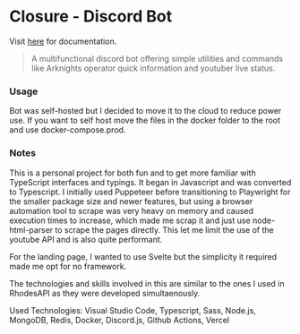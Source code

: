 # Closure - Discord Bot

Visit [here](https://closurets.vercel.app/) for documentation.

> A multifunctional discord bot offering simple utilities and commands like Arknights operator quick information and youtuber live status.

### Usage
Bot was self-hosted but I decided to move it to the cloud to reduce power use. If you want to self host move the files in the docker folder to the root and use docker-compose.prod.

### Notes
This is a personal project for both fun and to get more familiar with TypeScript interfaces and typings. It began in Javascript and was converted to Typescript. I initially used Puppeteer before transitioning to Playwright for the smaller package size and newer features, but using a browser automation tool to scrape was very heavy on memory and caused execution times to increase, which made me scrap it and just use node-html-parser to scrape the pages directly. This let me limit the use of the youtube API and is also quite performant.

For the landing page, I wanted to use Svelte but the simplicity it required made me opt for no framework.

The technologies and skills involved in this are similar to the ones I used in RhodesAPI as they were developed simultaenously.

Used Technologies: Visual Studio Code, Typescript, Sass, Node.js, MongoDB, Redis, Docker, Discord.js, Github Actions, Vercel
